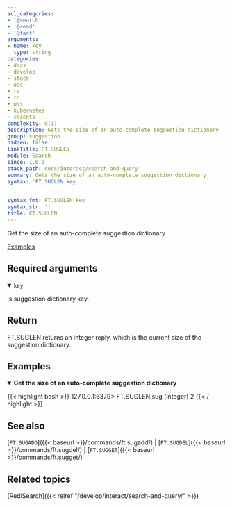 ```yaml
---
acl_categories:
- '@search'
- '@read'
- '@fast'
arguments:
- name: key
  type: string
categories:
- docs
- develop
- stack
- oss
- rs
- rc
- oss
- kubernetes
- clients
complexity: O(1)
description: Gets the size of an auto-complete suggestion dictionary
group: suggestion
hidden: false
linkTitle: FT.SUGLEN
module: Search
since: 1.0.0
stack_path: docs/interact/search-and-query
summary: Gets the size of an auto-complete suggestion dictionary
syntax: 'FT.SUGLEN key

  '
syntax_fmt: FT.SUGLEN key
syntax_str: ''
title: FT.SUGLEN
---
```


Get the size of an auto-complete suggestion dictionary

[Examples](#examples)

## Required arguments

<details open>
<summary><code>key</code></summary>

is suggestion dictionary key.
</details>

## Return

FT.SUGLEN returns an integer reply, which is the current size of the suggestion dictionary.

## Examples

<details open>
<summary><b>Get the size of an auto-complete suggestion dictionary</b></summary>

{{< highlight bash >}}
127.0.0.1:6379> FT.SUGLEN sug
(integer) 2
{{< / highlight >}}
</details>

## See also

[`FT.SUGADD`]({{< baseurl >}}/commands/ft.sugadd/) | [`FT.SUGDEL`]({{< baseurl >}}/commands/ft.sugdel/) | [`FT.SUGGET`]({{< baseurl >}}/commands/ft.sugget/) 

## Related topics

[RediSearch]({{< relref "/develop/interact/search-and-query/" >}})